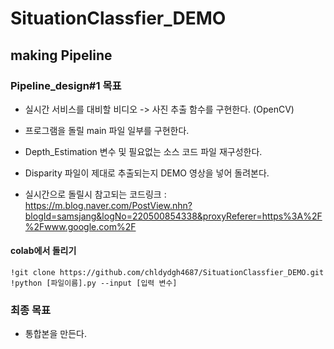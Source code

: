 # SituationClassfier_DEMO

## making Pipeline

### Pipeline_design#1 목표
- 실시간 서비스를 대비할 비디오 -> 사진 추출 함수를 구현한다.  (OpenCV) 
- 프로그램을 돌릴 main 파일 일부를 구현한다.
- Depth_Estimation 변수 및 필요없는 소스 코드 파일 재구성한다.
- Disparity 파일이 제대로 추출되는지 DEMO 영상을 넣어 돌려본다. 

- 실시간으로 돌릴시 참고되는 코드링크 : https://m.blog.naver.com/PostView.nhn?blogId=samsjang&logNo=220500854338&proxyReferer=https%3A%2F%2Fwww.google.com%2F
#### colab에서 돌리기
~~~
!git clone https://github.com/chldydgh4687/SituationClassfier_DEMO.git
!python [파일이름].py --input [입력 변수]
~~~

### 최종 목표
- 통합본을 만든다.

